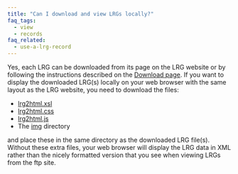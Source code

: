 ```yaml
---
title: "Can I download and view LRGs locally?"
faq_tags:
  - view
  - records
faq_related:
  - use-a-lrg-record
---
```


Yes, each LRG can be downloaded from its page on the LRG website or by following the instructions described on the [Download page](/downloads).
If you want to display the downloaded LRG(s) locally on your web browser with the same layout as the LRG website, you need to download the files:  

* [lrg2html.xsl](http://ftp.ebi.ac.uk/pub/databases/lrgex/lrg2html.xsl)
* [lrg2html.css](http://ftp.ebi.ac.uk/pub/databases/lrgex/lrg2html.css)
* [lrg2html.js](http://ftp.ebi.ac.uk/pub/databases/lrgex/lrg2html.js)
* The [img](http://ftp.ebi.ac.uk/pub/databases/lrgex/img) directory

and place these in the same directory as the downloaded LRG file(s).  
Without these extra files, your web browser will display the LRG data in XML rather than the nicely formatted version that you see when viewing LRGs from the ftp site.